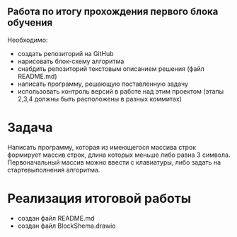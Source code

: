 ## Работа по итогу прохождения первого блока обучения
Необходимо:
- создать репозиторий на GitHub
- нарисовать блок-схему алгоритма
- снабдить репозиторий текстовым описанием решения (файл README.md)
- написать программу, решающую поставленную задачу
- использовать контроль версий в работе над этим проектом (этапы 2,3,4 должны быть расположены в разных коммитах)

# Задача
Написать программу, которая из имеющегося массива строк формирует массив строк, длина которых меньше либо равна 3 символа. Первоначальный массив можно ввести с клавиатуры, либо задать на стартевыполнения алгоритма. 

# Реализация итоговой работы
- создан файл README.md
- создан файл BlockShema.drawio
